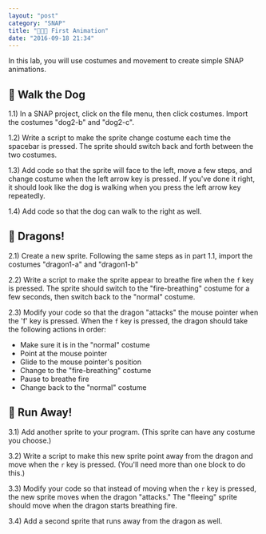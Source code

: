 ```yaml
---
layout: "post"
category: "SNAP"
title: "🐶🐲🏃 First Animation"
date: "2016-09-18 21:34"
---
```


In this lab, you will use costumes and movement to create simple SNAP animations.

## 🐶 Walk the Dog

1.1) In a SNAP project, click on the file menu, then click costumes. Import the costumes "dog2-b" and "dog2-c".

1.2) Write a script to make the sprite change costume each time the spacebar is pressed. The sprite should switch back and forth between the two costumes.

1.3) Add code so that the sprite will face to the left, move a few steps, and change costume when the left arrow key is pressed. If you've done it right, it should look like the dog is walking when you press the left arrow key repeatedly.

1.4) Add code so that the dog can walk to the right as well.

## 🐲 Dragons!

2.1) Create a new sprite. Following the same steps as in part 1.1, import the costumes "dragon1-a" and "dragon1-b"

2.2) Write a script to make the sprite appear to breathe fire when the `f` key is pressed. The sprite should switch to the "fire-breathing" costume for a few seconds, then switch back to the "normal" costume.

2.3) Modify your code so that the dragon "attacks" the mouse pointer when the 'f' key is pressed. When the `f` key is pressed, the dragon should take the following actions in order:

- Make sure it is in the "normal" costume
- Point at the mouse pointer
- Glide to the mouse pointer's position
- Change to the "fire-breathing" costume
- Pause to breathe fire
- Change back to the "normal" costume

## 🏃 Run Away!
3.1) Add another sprite to your program. (This sprite can have any costume you choose.)

3.2) Write a script to make this new sprite point away from the dragon and move when the `r` key is pressed. (You'll need more than one block to do this.)

3.3) Modify your code so that instead of moving when the `r` key is pressed, the new sprite moves when the dragon "attacks." The "fleeing" sprite should move when the dragon starts breathing fire.

3.4) Add a second sprite that runs away from the dragon as well.
